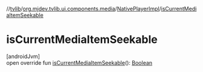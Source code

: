 //[tvlib](../../../index.md)/[org.mjdev.tvlib.ui.components.media](../index.md)/[NativePlayerImpl](index.md)/[isCurrentMediaItemSeekable](is-current-media-item-seekable.md)

# isCurrentMediaItemSeekable

[androidJvm]\
open override fun [isCurrentMediaItemSeekable](is-current-media-item-seekable.md)(): [Boolean](https://kotlinlang.org/api/latest/jvm/stdlib/kotlin/-boolean/index.html)
